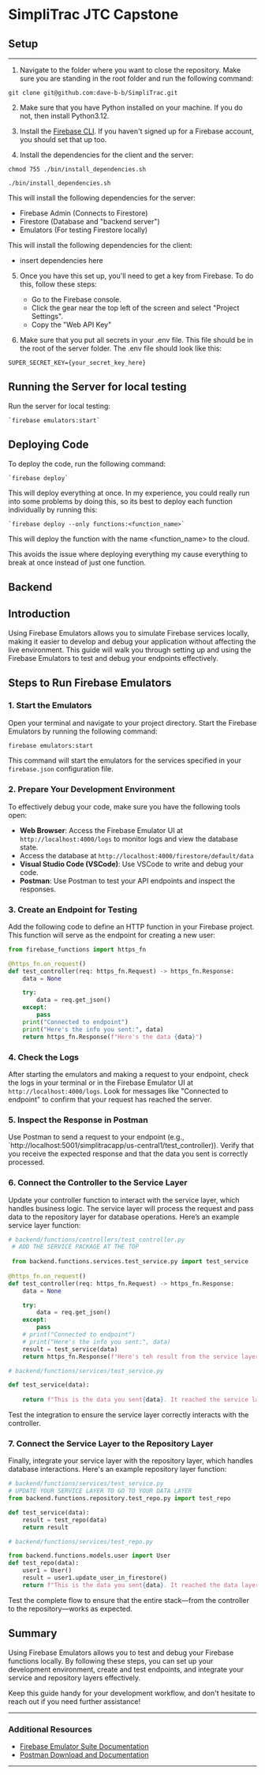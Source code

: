 # SimpliTrac JTC Capstone

## Setup

---

1. Navigate to the folder where you want to close the repository. Make sure you are standing in the root folder and run the following command:

`git clone git@github.com:dave-b-b/SimpliTrac.git`

2. Make sure that you have Python installed on your machine. If you do not, then install Python3.12.

3. Install the [Firebase CLI](https://firebase.google.com/docs/cli#setup_update_cli). If you haven't signed up for a Firebase account, you should set that up too.

4. Install the dependencies for the client and the server:

`chmod 755 ./bin/install_dependencies.sh`

`./bin/install_dependencies.sh`

   This will install the following dependencies for the server:

   - Firebase Admin (Connects to Firestore)
   - Firestore (Database and "backend server")
   - Emulators (For testing Firestore locally)

   This will install the following dependencies for the client:

   - insert dependencies here

5. Once you have this set up, you'll need to get a key from Firebase. To do this, follow these steps:

    - Go to the Firebase console.
    - Click the gear near the top left of the screen and select "Project Settings".
    - Copy the "Web API Key"

6. Make sure that you put all secrets in your .env file. This file should be in the root of the server folder. The .env file should look like this:

```
SUPER_SECRET_KEY={your_secret_key_here}
```

## Running the Server for local testing 
Run the server for local testing:

    `firebase emulators:start`

## Deploying Code
To deploy the code, run the following command:

    `firebase deploy`

This will deploy everything at once. In my experience, you could really run into some problems by doing this, so its best to deploy each function individually by running this:

    `firebase deploy --only functions:<function_name>`

This will deploy the function with the name <function_name> to the cloud.

This avoids the issue where deploying everything my cause everything to break at once instead of just one function.

## Backend

## Introduction

Using Firebase Emulators allows you to simulate Firebase services locally, making it easier to develop and debug your application without affecting the live environment. This guide will walk you through setting up and using the Firebase Emulators to test and debug your endpoints effectively.

## Steps to Run Firebase Emulators

### 1. Start the Emulators

Open your terminal and navigate to your project directory. Start the Firebase Emulators by running the following command:

```bash
firebase emulators:start
```

This command will start the emulators for the services specified in your `firebase.json` configuration file.

### 2. Prepare Your Development Environment

To effectively debug your code, make sure you have the following tools open:

- **Web Browser**: Access the Firebase Emulator UI at `http://localhost:4000/logs` to monitor logs and view the database state.
- Access the database at `http://localhost:4000/firestore/default/data`
- **Visual Studio Code (VSCode)**: Use VSCode to write and debug your code.
- **Postman**: Use Postman to test your API endpoints and inspect the responses.

### 3. Create an Endpoint for Testing

Add the following code to define an HTTP function in your Firebase project. This function will serve as the endpoint for creating a new user:

```python
from firebase_functions import https_fn

@https_fn.on_request()
def test_controller(req: https_fn.Request) -> https_fn.Response:
    data = None

    try:
        data = req.get_json()
    except:
        pass
    print("Connected to endpoint")
    print("Here's the info you sent:", data)
    return https_fn.Response(f"Here's the data {data}")
`````

### 4. Check the Logs

After starting the emulators and making a request to your endpoint, check the logs in your terminal or in the Firebase Emulator UI at `http://localhost:4000/logs`. Look for messages like "Connected to endpoint" to confirm that your request has reached the server.

### 5. Inspect the Response in Postman

Use Postman to send a request to your endpoint (e.g., `http://localhost:5001/simplitracapp/us-central1/test_controller)). Verify that you receive the expected response and that the data you sent is correctly processed.

### 6. Connect the Controller to the Service Layer

Update your controller function to interact with the service layer, which handles business logic. The service layer will process the request and pass data to the repository layer for database operations. Here’s an example service layer function:

```python
# backend/functions/controllers/test_controller.py
 # ADD THE SERVICE PACKAGE AT THE TOP
 
 from backend.functions.services.test_service.py import test_service
 
@https_fn.on_request()
def test_controller(req: https_fn.Request) -> https_fn.Response:
    data = None

    try:
        data = req.get_json()
    except:
        pass
    # print("Connected to endpoint")
    # print("Here's the info you sent:", data)
    result = test_service(data)
    return https_fn.Response(f"Here's teh result from the service layer {result}")

```

```python
# backend/functions/services/test_service.py

def test_service(data):
    
    return f"This is the data you sent{data}. It reached the service layer"
````

Test the integration to ensure the service layer correctly interacts with the controller.

### 7. Connect the Service Layer to the Repository Layer

Finally, integrate your service layer with the repository layer, which handles database interactions. Here's an example repository layer function:

```python
# backend/functions/services/test_service.py
# UPDATE YOUR SERVICE LAYER TO GO TO YOUR DATA LAYER
from backend.functions.repository.test_repo.py import test_repo

def test_service(data):
    result = test_repo(data)
    return result
```

```python
# backend/functions/services/test_repo.py

from backend.functions.models.user import User
def test_repo(data):
    user1 = User()
    result = user1.update_user_in_firestore()
    return f"This is the data you sent{data}. It reached the data layer. Here's a response from the database: {result}"
```

Test the complete flow to ensure that the entire stack—from the controller to the repository—works as expected.

## Summary

Using Firebase Emulators allows you to test and debug your Firebase functions locally. By following these steps, you can set up your development environment, create and test endpoints, and integrate your service and repository layers effectively.

Keep this guide handy for your development workflow, and don't hesitate to reach out if you need further assistance!

---

### Additional Resources

- [Firebase Emulator Suite Documentation](https://firebase.google.com/docs/emulator-suite)
- [Postman Download and Documentation](https://www.postman.com/downloads/)

---

